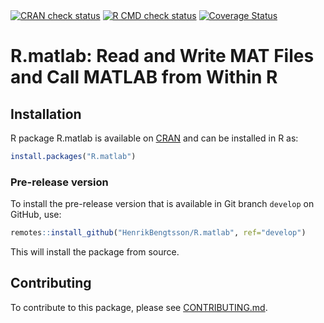 

<div id="badges"><!-- pkgdown markup -->
<a href="https://CRAN.R-project.org/web/checks/check_results_R.matlab.html"><img border="0" src="https://www.r-pkg.org/badges/version/R.matlab" alt="CRAN check status"/></a> <a href="https://github.com/HenrikBengtsson/R.matlab/actions?query=workflow%3AR-CMD-check"><img border="0" src="https://github.com/HenrikBengtsson/R.matlab/actions/workflows/R-CMD-check.yaml/badge.svg?branch=develop" alt="R CMD check status"/></a>     <a href="https://app.codecov.io/gh/HenrikBengtsson/R.matlab"><img border="0" src="https://codecov.io/gh/HenrikBengtsson/R.matlab/branch/develop/graph/badge.svg" alt="Coverage Status"/></a> 
</div>

# R.matlab: Read and Write MAT Files and Call MATLAB from Within R 


## Installation
R package R.matlab is available on [CRAN](https://cran.r-project.org/package=R.matlab) and can be installed in R as:
```r
install.packages("R.matlab")
```


### Pre-release version

To install the pre-release version that is available in Git branch `develop` on GitHub, use:
```r
remotes::install_github("HenrikBengtsson/R.matlab", ref="develop")
```
This will install the package from source.  

<!-- pkgdown-drop-below -->


## Contributing

To contribute to this package, please see [CONTRIBUTING.md](CONTRIBUTING.md).

